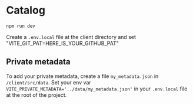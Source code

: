 # Catalog

`npm run dev`

Create a `.env.local` file at the client directory and set "VITE_GIT_PAT=HERE_IS_YOUR_GITHUB_PAT"

## Private metadata

To add your private metadata, create a file `my_metadata.json` in `/client/src/data`.
Set your env var `VITE_PRIVATE_METADATA='../data/my_metadata.json'` in your `.env.local` file at the root of the project.
